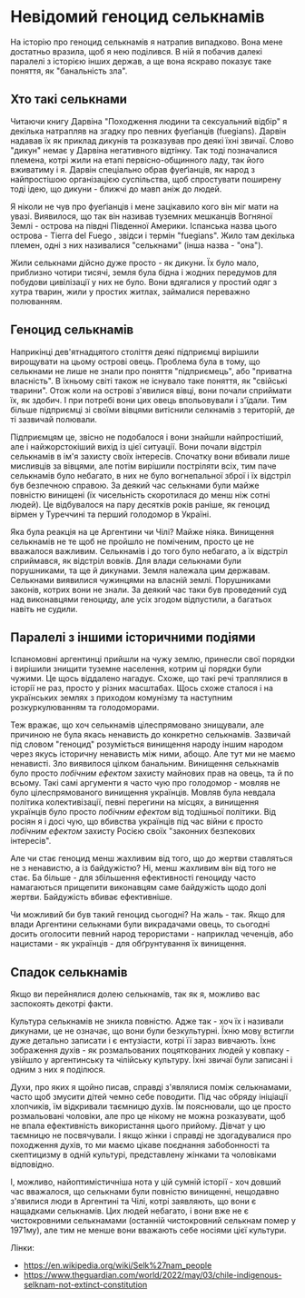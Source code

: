 # Невідомий геноцид селькнамів 

На історію про геноцид селькнамів я натрапив випадково. 
Вона мене достатньо вразила, щоб я нею поділився. 
В ній я побачив далекі паралелі з історією інших держав, а ще вона яскраво показує таке поняття, як "банальність зла".

## Хто такі селькнами

Читаючи книгу Дарвіна "Походження людини та сексуальний відбір" я декілька натрапляв на згадку про певних фуеґіанців (fuegians). 
Дарвін надавав їх як приклад дикунів та розказував про деякі їхні звичаї.
Слово "дикун" немає у Дарвіна негативного відтінку. 
Так тоді позначалися племена, котрі жили на етапі первісно-общинного ладу, так його вживатиму і я. 
Дарвін спеціально обрав фуеґіанців, як народ з найпростішою організацією суспільства, щоб спростувати поширену тоді ідею, що дикуни - ближчі до мавп аніж до людей.

Я ніколи не чув про фуеґіанців і мене зацікавило кого він міг мати на увазі. 
Виявилося, що так він називав туземних мешканців Вогняної Землі - острова на півдні Південної Америки. 
Іспанська назва цього острова - Tierra del Fuego , звідси і термін "fuegians". 
Жило там декілька племен, одні з них називалися "селькнами" (інша назва - "она"). 

Жили селькнами дійсно дуже просто - як дикуни. 
Їх було мало, приблизно чотири тисячі, земля була бідна і жодних передумов для побудови цивілізації у них не було. 
Вони вдягалися у простий одяг з хутра тварин, жили у простих житлах, займалися переважно полюванням.

## Геноцид селькнамів

Наприкінці дев'ятнадцятого століття деякі підприємці вирішили вирощувати на цьому острові овець. 
Проблема була в тому, що селькнами не лише не знали про поняття "підприємець", або "приватна власність". 
В їхньому світі також не існувало таке поняття, як "свійські тварини". 
Отож коли на острові з'явилися вівці, вони почали сприймати їх, як здобич.
І при потребі вони цих овець впольовували і з'їдали.
Тим більше підприємці зі своїми вівцями витіснили селкнамів з територій, де ті зазвичай полювали.

Підприємцям це, звісно не подобалося і вони знайшли найпростіший, але і найжорстокіший вихід із цієї ситуації. 
Вони почали відстріл селькнамів в ім'я захисту своїх інтересів. 
Спочатку вони вбивали лише мисливців за вівцями, але потім вирішили постріляти всіх, тим паче селькнамів було небагато, в них не було вогнепальної зброї і їх відстріл був безпечною справою. 
За деякий час селькнами були майже повністю винищені (їх чисельність скоротилася до менш ніж сотні людей). 
Це відбувалося на пару десятків років раніше, як геноцид вірмен у Туреччині та перший голодомор в Україні. 

Яка була реакція на це Аргентини чи Чілі? 
Майже ніяка. 
Винищення селькнамів не те щоб не пройшло не поміченим, просто це не вважалося важливим.
Селькнамів і до того було небагато, а їх відстріл сприймався, як відстріл вовків. 
Для влади селькнами були порушниками, та ще й дикунами. 
Земля належала цим державам. 
Селькнами виявилися чужинцями на власній землі. 
Порушниками законів, котрих вони не знали. 
За деякий час таки був проведений суд над виконавцями геноциду, але усіх згодом відпустили, а багатьох навіть не судили.

## Паралелі з іншими історичними подіями

Іспаномовні аргентинці прийшли на чужу землю, принесли свої порядки і вирішили знищити туземне населення, котрим ці порядки були чужими. 
Це щось віддалено нагадує. 
Схоже, що такі речі траплялися в історії не раз, просто у різних масштабах. 
Щось схоже сталося і на українських землях з приходом комунізму та наступним розкуркулюванням та голодоморами.

Теж вражає, що хоч селькнамів цілеспрямовано знищували, але причиною не була якась ненависть до конкретно селькнамів. 
Зазвичай під словом "геноцид" розуміється винищення народу іншим народом через якусь історичну ненависть між ними, абощо. 
Але тут ми не маємо ненависті. 
Зло виявилося цілком банальним. 
Винищення селькнамів було просто _побічним ефектом_ захисту майнових прав на овець, та й по всьому. 
Такі самі аргументи я часто чую про голодомор - мовляв не було цілеспрямованого винищення українців. 
Мовляв була невдала політика колективізації, певні перегини на місцях, а винищення українців було просто _побічним ефектом_ від тодішньої політики. 
Від росіян я і досі чую, що вбивства українців під час війни є просто _побічним ефектом_ захисту Росією своїх "законних безпекових інтересів". 

Але чи стає геноцид менш жахливим від того, що до жертви ставляться не з ненавистю, а із байдужістю? 
Ні, менш жахливим він від того не стає. 
Ба більше - для збільшення ефективності геноциду часто намагаються прищепити виконавцям саме байдужість щодо долі жертви. 
Байдужість вбиває ефективніше. 

Чи можливий би був такий геноцид сьогодні? 
На жаль - так. 
Якщо для влади Аргентини селькнами були викрадачами овець, то сьогодні досить оголосити певний народ терористами - наприклад чеченців, або нацистами - як українців - для обґрунтування їх винищення. 

## Спадок селькнамів

Якщо ви перейнялися долею селькнамів, так як я, можливо вас заспокоять декотрі факти. 

Культура селькнамів не зникла повністю. 
Адже так - хоч їх і називали дикунами, це не означає, що вони були безкультурні. 
Їхню мову встигли дуже детально записати і є ентузіасти, котрі її зараз вивчають. 
Їхнє зображення духів - як розмальованих поцяткованих людей у ковпаку - увійшло у аргентинську та чілійську культуру. 
Їхні звичаї були записані і одним з них я поділюся. 

Духи, про яких я щойно писав, справді з'являлися поміж селькнамами, часто щоб змусити дітей чемно себе поводити. 
Під час обряду ініціації хлопчиків, їм відкривали таємницю духів. 
Їм пояснювали, що це просто розмальовані чоловіки, але про це нікому не можна розказувати, щоб не впала ефективність використання цього прийому. 
Дівчат у цю таємницю не посвячували. 
І якщо жінки і справді не здогадувалися про походження духів, то ми маємо цікаве поєднання забобонності та скептицизму в одній культурі, представлену жінками та чоловіками відповідно.

І, можливо, найоптимістичніша нота у цій сумній історії - хоч довший час вважалося, що селькнами були повністю винищенні, нещодавно з'явилися люди в Аргентині та Чілі, котрі заявляють, що вони є нащадками селькнамів. 
Цих людей небагато, і вони вже не є чистокровними селькнамами (останній чистокровний селькнам помер у 1971му), але тим не менше вони вважають себе носіями цієї культури.

Лінки:

 - https://en.wikipedia.org/wiki/Selk%27nam_people
 - https://www.theguardian.com/world/2022/may/03/chile-indigenous-selknam-not-extinct-constitution


